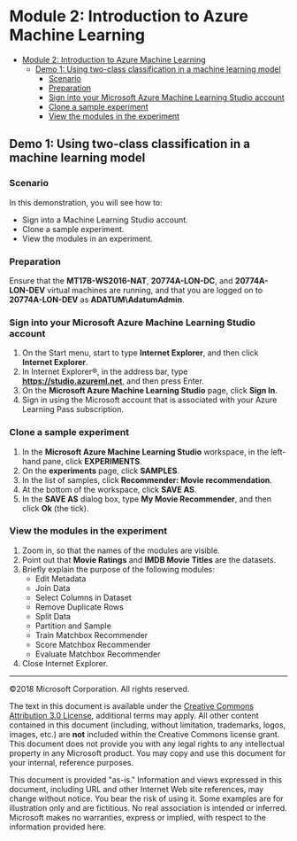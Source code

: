 # Module 2: Introduction to Azure Machine Learning

- [Module 2: Introduction to Azure Machine Learning](#module-2-introduction-to-azure-machine-learning)
    - [Demo 1: Using two-class classification in a machine learning model](#demo-1-using-two-class-classification-in-a-machine-learning-model)
        - [Scenario](#scenario)
        - [Preparation](#preparation)
        - [Sign into your Microsoft Azure Machine Learning Studio account](#sign-into-your-microsoft-azure-machine-learning-studio-account)
        - [Clone a sample experiment](#clone-a-sample-experiment)
        - [View the modules in the experiment](#view-the-modules-in-the-experiment)

## Demo 1: Using two-class classification in a machine learning model

### Scenario

In this demonstration, you will see how to:
- Sign into a Machine Learning Studio account.
- Clone a sample experiment.
- View the modules in an experiment.

### Preparation

Ensure that the **MT17B-WS2016-NAT**, **20774A-LON-DC**, and **20774A-LON-DEV** virtual machines are running, and that you are logged on to **20774A-LON-DEV** as **ADATUM\AdatumAdmin**.

### Sign into your Microsoft Azure Machine Learning Studio account

1.  On the Start menu, start to type **Internet Explorer**, and then click **Internet Explorer**.
2.  In Internet Explorer®, in the address bar, type **https://studio.azureml.net**, and then press Enter.
3.  On the **Microsoft Azure Machine Learning Studio** page, click **Sign In**.
4.  Sign in using the Microsoft account that is associated with your Azure Learning Pass subscription. 

### Clone a sample experiment

1.  In the **Microsoft Azure Machine Learning Studio** workspace, in the left-hand pane, click **EXPERIMENTS**.
2.  On the **experiments** page, click **SAMPLES**.
3.  In the list of samples, click **Recommender: Movie recommendation**.
4.  At the bottom of the workspace, click **SAVE AS**.
5.  In the **SAVE AS** dialog box, type **My Movie Recommender**, and then click **Ok** (the tick).

### View the modules in the experiment

1.  Zoom in, so that the names of the modules are visible.
2.  Point out that **Movie Ratings** and **IMDB Movie Titles** are the datasets.
3.  Briefly explain the purpose of the following modules:
    -  Edit Metadata
    -  Join Data
    -  Select Columns in Dataset
    -  Remove Duplicate Rows
    -  Split Data
    -  Partition and Sample
    -  Train Matchbox Recommender
    -  Score Matchbox Recommender
    -  Evaluate Matchbox Recommender
4.  Close Internet Explorer.


---

©2018 Microsoft Corporation. All rights reserved.

The text in this document is available under the [Creative Commons Attribution 3.0 License](https://creativecommons.org/licenses/by/3.0/legalcode), additional terms may apply. All other content contained in this document (including, without limitation, trademarks, logos, images, etc.) are **not** included within the Creative Commons license grant. This document does not provide you with any legal rights to any intellectual property in any Microsoft product. You may copy and use this document for your internal, reference purposes.

This document is provided "as-is." Information and views expressed in this document, including URL and other Internet Web site references, may change without notice. You bear the risk of using it. Some examples are for illustration only and are fictitious. No real association is intended or inferred. Microsoft makes no warranties, express or implied, with respect to the information provided here.
